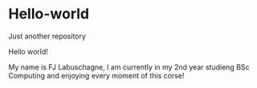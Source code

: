 # Hello-world
Just another repository 

Hello world! 

My name is FJ Labuschagne, I am currently in my 2nd year studieng BSc Computing and enjoying every moment of this corse!
